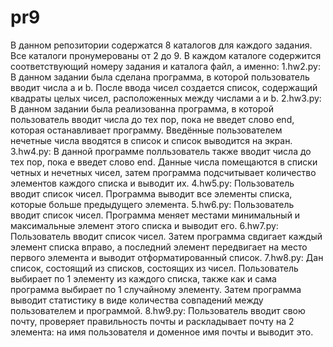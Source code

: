 # pr9
В данном репозитории содержатся 8 каталогов для каждого задания. Все каталоги пронумерованы от 2 до 9. В каждом каталоге содержится соответствующий номеру задания и каталога файл, а именно:
1.hw2.py: В данном задании была сделана программа, в которой пользователь вводит числа a и b. После ввода чисел создается список, содержащий квадраты целых чисел, расположенных между числами a и b.
2.hw3.py: В данном задании была реализованна программа, в которой пользователь вводит числа до тех пор, пока не введет слово end, которая останавливает программу. Введённые пользователем нечетные числа вводятся в список и список выводится на экран.
3.hw4.py: В данной программе полльзователь также вводит числа до тех пор, пока е введет слово end. Данные числа помещаются в списки четных и нечетных чисел, затем программа подсчитывает количество элементов каждого списка и выводит их.
4.hw5.py: Пользователь вводит список чисел. Программа выводит все элементы списка, которые больше предыдущего элемента.
5.hw6.py: Пользователь вводит список чисел. Программа меняет местами минимальный и максимальные элемент этого списка и выводит его.
6.hw7.py: Пользователь вводит список чисел. Затем программа свдигает каждый элемент списка вправо, а последний элемент передвигает на место первого элемента и выводит отформатированный список.
7.hw8.py: Дан список, состоящий из списков, состоящих из чисел. Пользователь выбирает по 1 элементу из каждого списка, также как и сама программа выбирает по 1 случайному элементу. Затем программа выводит статистику в виде количества совпадений между пользователем и программой.
8.hw9.py: Пользователь вводит свою почту, проверяет правильность почты и раскладывает почту на 2 элемента: на имя пользователя и доменное имя почты и выводит это.

